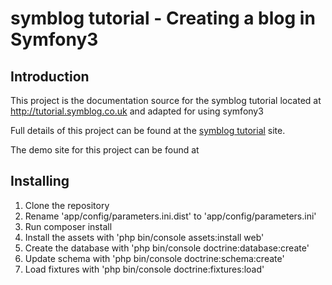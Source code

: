 # symblog tutorial - Creating a blog in Symfony3

## Introduction

This project is the documentation source for the symblog tutorial located at
http://tutorial.symblog.co.uk and adapted for using symfony3

Full details of this project can be found at the
[symblog tutorial](http://tutorial.symblog.co.uk) site.

The demo site for this project can be found at 

## Installing

 1. Clone the repository
 2. Rename 'app/config/parameters.ini.dist' to 'app/config/parameters.ini'
 3. Run composer install
 4. Install the assets with 'php bin/console assets:install web'
 5. Create the database with 'php bin/console doctrine:database:create'
 6. Update schema with 'php bin/console doctrine:schema:create'
 7. Load fixtures with 'php bin/console doctrine:fixtures:load'